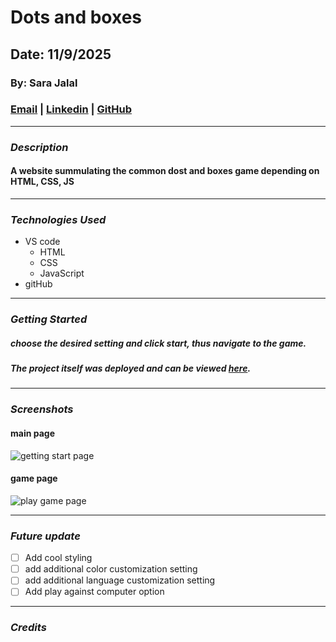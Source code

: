 # Dots and boxes
## Date: 11/9/2025
### By: Sara Jalal
### [Email](mailto:saraalkhozaae@gmail.com) | [Linkedin](https://www.linkedin.com/in/sara-alkhozaae) | [GitHub](https://github.com/sarajalal2004)
***
### ***Description***
#### A website summulating the common dost and boxes game depending on HTML, CSS, JS
***
### ***Technologies Used***
* VS code
    * HTML
    * CSS
    * JavaScript
* gitHub
***
### ***Getting Started***
##### choose the desired setting and click start, thus navigate to the game.  
##### The project itself was deployed and can be viewed [here]().

***
### ***Screenshots***
#### main page
![getting start page]()
#### game page
![play game page]()

***
### ***Future update***
- [ ] Add cool styling
- [ ] add additional color customization setting
- [ ] add additional language customization setting
- [ ] Add play against computer option
***
### ***Credits***

